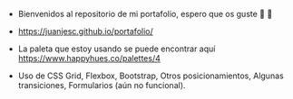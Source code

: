 - Bienvenidos al repositorio de mi portafolio, espero que os guste 🤠 🤙

- https://juanjesc.github.io/portafolio/

- La paleta que estoy usando se puede encontrar aquí https://www.happyhues.co/palettes/4

- Uso de CSS Grid, Flexbox, Bootstrap, Otros posicionamientos, Algunas transiciones, Formularios (aún no funcional).

